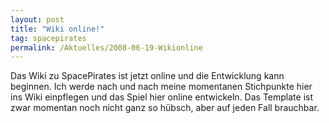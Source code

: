 ```yaml
---
layout: post
title: "Wiki online!"
tag: spacepirates
permalink: /Aktuelles/2008-06-19-Wikionline
---
```


Das Wiki zu SpacePirates ist jetzt online und die Entwicklung kann beginnen. Ich werde nach und nach meine momentanen Stichpunkte hier ins Wiki einpflegen und das Spiel hier online entwickeln. Das Template ist zwar momentan noch nicht ganz so hübsch, aber auf jeden Fall brauchbar.

